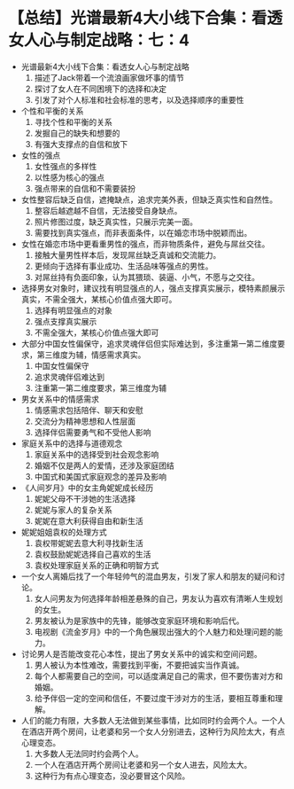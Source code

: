 # 【总结】光谱最新4大小线下合集：看透女人心与制定战略：七：4

-   光谱最新4大小线下合集：看透女人心与制定战略
    1.  描述了Jack带着一个流浪画家做坏事的情节
    2.  探讨了女人在不同困境下的选择和决定
    3.  引发了对个人标准和社会标准的思考，以及选择顺序的重要性
-   个性和平衡的关系
    1.  寻找个性和平衡的关系
    2.  发掘自己的缺失和想要的
    3.  有强大支撑点的自信和放下
-   女性的强点
    1.  女性强点的多样性
    2.  以性感为核心的强点
    3.  强点带来的自信和不需要装扮
-   女性整容后缺乏自信，遮掩缺点，追求完美外表，但缺乏真实性和自然性。
    1.  整容后越遮越不自信，无法接受自身缺点。
    2.  照片修图过度，缺乏真实性，只展示完美一面。
    3.  需要找到真实强点，而非表面条件，以在婚恋市场中脱颖而出。
-   女性在婚恋市场中更看重男性的强点，而非物质条件，避免与屌丝交往。
    1.  接触大量男性样本后，发现屌丝缺乏真诚和交流能力。
    2.  更倾向于选择有事业成功、生活品味等强点的男性。
    3.  对屌丝持有负面印象，认为其猥琐、装逼、小气，不愿与之交往。
-   选择男女对象时，建议找有明显强点的人，强点支撑真实展示，模特素颜展示真实，不需全强大，某核心价值点强大即可。
    1.  选择有明显强点的对象
    2.  强点支撑真实展示
    3.  不需全强大，某核心价值点强大即可
-   大部分中国女性偏保守，追求灵魂伴侣但实际难达到，多注重第一第二维度要求，第三维度为辅，情感需求真实。
    1.  中国女性偏保守
    2.  追求灵魂伴侣难达到
    3.  注重第一第二维度要求，第三维度为辅
-   男女关系中的情感需求
    1.  情感需求包括陪伴、聊天和安慰
    2.  交流分为精神思想和人性层面
    3.  选择伴侣需要勇气和不受他人影响
-   家庭关系中的选择与道德观念
    1.  家庭关系中的选择受到社会观念影响
    2.  婚姻不仅是两人的爱情，还涉及家庭团结
    3.  中国式和美国式家庭观念的差异及影响
-   《人间岁月》中的女主角妮妮成长经历
    1.  妮妮父母不干涉她的生活选择
    2.  妮妮与家人的复杂关系
    3.  妮妮在意大利获得自由和新生活
-   妮妮姐姐袁权的处理方式
    1.  袁权带妮妮去意大利寻找新生活
    2.  袁权鼓励妮妮选择自己喜欢的生活
    3.  袁权处理家庭关系的正确和明智方式
-   一个女人离婚后找了一个年轻帅气的混血男友，引发了家人和朋友的疑问和讨论。
    1.  女人问男友为何选择年龄相差悬殊的自己，男友认为喜欢有清晰人生规划的女生。
    2.  男友被认为是家族中的先锋，能够改变家庭环境和影响后代。
    3.  电视剧《流金岁月》中的一个角色展现出强大的个人魅力和处理问题的能力。
-   讨论男人是否能改变花心本性，提出了男女关系中的诚实和空间问题。
    1.  男人被认为本性难改，需要找到平衡，不要把诚实当作真诚。
    2.  每个人都需要自己的空间，可以适度满足自己的需求，但不要伤害对方和婚姻。
    3.  给予伴侣一定的空间和信任，不要过度干涉对方的生活，要相互尊重和理解。
-   人们的能力有限，大多数人无法做到某些事情，比如同时约会两个人。一个人在酒店开两个房间，让老婆和另一个女人分别进去，这种行为风险太大，有点心理变态。
    1.  大多数人无法同时约会两个人。
    2.  一个人在酒店开两个房间让老婆和另一个女人进去，风险太大。
    3.  这种行为有点心理变态，没必要冒这个风险。